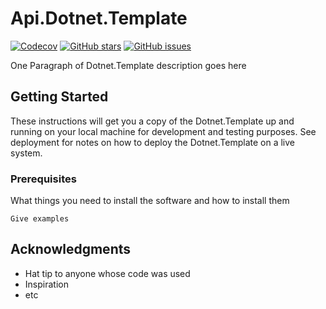# Api.Dotnet.Template

[![Codecov](https://img.shields.io/codecov/c/github/GH-USER/GH-REPOSITORY?style=for-the-badge&logo=codecov)](https://codecov.io/gh/GH-USER/GH-REPOSITORY)
[![GitHub stars](https://img.shields.io/github/stars/GH-USER/GH-REPOSITORY?style=for-the-badge&logo=github)](https://github.com/GH-USER/GH-REPOSITORY/stargazers)
[![GitHub issues](https://img.shields.io/github/issues/GH-USER/GH-REPOSITORY?style=for-the-badge&logo=github)](https://github.com/GH-USER/GH-REPOSITORY/issues)

<!-- --- --- --- --- --- --- --- ---
/!\ DELETE ME /!\

Create GitHub secrets with :
- CODECOV_TOKEN
- DOCKER_USERNAME
- DOCKER_PASSWORD

Check "Prepare" stage in ./.github/workflows/docker-buildx.yml with :
- DOCKER_IMAGE
- DOCKER_PLATFORMS

/!\ DELETE ME /!\
--- --- --- --- --- --- --- --- -->

One Paragraph of Dotnet.Template description goes here

## Getting Started

These instructions will get you a copy of the Dotnet.Template up and running on your local machine for development and testing purposes. See deployment for notes on how to deploy the Dotnet.Template on a live system.

### Prerequisites

What things you need to install the software and how to install them

```
Give examples
```

## Acknowledgments

* Hat tip to anyone whose code was used
* Inspiration
* etc